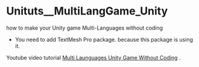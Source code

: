 # Unituts__MultiLangGame_Unity
how to make your Unity game Multi-Languages without coding


  * You need to add TextMesh Pro package. because this package is using it.
  

Youtube video tutorial [Multi Launguages Unity Game Without Coding](https://www.youtube.com/watch?v=M-XdptsCWtQ) .

